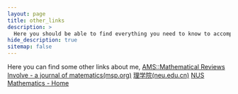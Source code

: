 ```yaml
---
layout: page
title: other_links
description: >
  Here you should be able to find everything you need to know to accomplish the most common tasks when blogging with Hydejack.
hide_description: true
sitemap: false
---
```


Here you can find some other links about me,
[AMS::Mathematical Reviews](https://www.ams.org/mr-database)
[Involve - a journal of matematics(msp.org)](https://msp.org/involve/about/journal/about.html)
[理学院(neu.edu.cn)](http://cos.neu.edu.cn)
[NUS Mathematics - Home](https://www.math.nus.edu.sg)

